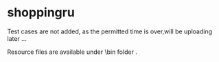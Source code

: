 # shoppingru

Test cases are not added, as the permitted time is over,will be uploading later  ... 

Resource files are available under \bin folder .